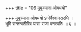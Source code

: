 +++
title = "06 मुमुञ्चाना ओषधयो"

+++
मुमुञ्चाना ओषधयो ऽग्नेर्वैश्वानरादधि ।  
भूमिं सन्तन्वतीरिव यासां राजा वनस्पतिः ॥ ६ ॥